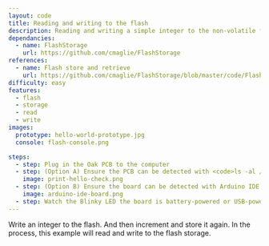 ```yaml
---
layout: code
title: Reading and writing to the flash
description: Reading and writing a simple integer to the non-volatile flash memory.
dependancies:
  - name: FlashStorage
    url: https://github.com/cmaglie/FlashStorage
references:
  - name: Flash store and retrieve
    url: https://github.com/cmaglie/FlashStorage/blob/master/code/FlashStoreAndRetrieve/FlashStoreAndRetrieve.ino
difficulty: easy
features:
  - flash
  - storage
  - read
  - write
images:
  prototype: hello-world-prototype.jpg
  console: flash-console.png

steps:
  - step: Plug in the Oak PCB to the computer
  - step: (Option A) Ensure the PCB can be detected with <code>ls -al /dev/cu.usbmodem</code> and <code>arduino-cli board list</code>. Run <code>make</code> to compile and upload the code to the board.
    image: print-hello-check.png
  - step: (Option B) Ensure the board can be detected with Arduino IDE. Compile and upload the code to the board.
    image: arduino-ide-board.png
  - step: Watch the Blinky LED the board is battery-powered or USB-powered.
---
```


Write an integer to the flash. And then increment and store it again. In the process, this example will read and write to the flash storage.
